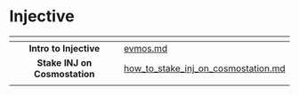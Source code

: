# Injective

<table data-view="cards"><thead><tr><th align="center"></th><th data-hidden data-card-target data-type="content-ref"></th></tr></thead><tbody><tr><td align="center"><strong>Intro to Injective</strong></td><td><a href="evmos.md">evmos.md</a></td></tr><tr><td align="center"><strong>Stake INJ on Cosmostation</strong></td><td><a href="how_to_stake_inj_on_cosmostation.md">how_to_stake_inj_on_cosmostation.md</a></td></tr><tr><td align="center"></td><td></td></tr></tbody></table>
